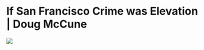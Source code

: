 <!--
id: 674225609
link: http://tumblr.atmos.org/post/674225609/if-san-francisco-crime-was-elevation-doug-mccune
slug: if-san-francisco-crime-was-elevation-doug-mccune
date: Mon Jun 07 2010 14:15:21 GMT-0700 (PDT)
publish: 2010-06-07
tags: 
title: If San Francisco Crime was Elevation | Doug McCune
-->


If San Francisco Crime was Elevation | Doug McCune
==================================================

![](http://www.tumblr.com/photo/1280/atmos/674225609/1/tumblr_l3nxpl43rz1qz4sng)

